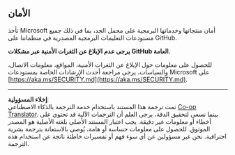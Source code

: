 <!--
CO_OP_TRANSLATOR_METADATA:
{
  "original_hash": "7229f7490ea61a04330b79651ac4d37e",
  "translation_date": "2025-09-29T18:44:42+00:00",
  "source_file": "SECURITY.md",
  "language_code": "ar"
}
-->
<!-- BEGIN MICROSOFT SECURITY.MD V1.0.0 BLOCK -->

## الأمان

تأخذ Microsoft أمان منتجاتها وخدماتها البرمجية على محمل الجد، بما في ذلك جميع مستودعات التعليمات البرمجية المصدرية في منظماتنا على GitHub.

**يرجى عدم الإبلاغ عن الثغرات الأمنية عبر مشكلات GitHub العامة.**

للحصول على معلومات حول الإبلاغ عن الثغرات الأمنية، المواقع، معلومات الاتصال، والسياسات، 
يرجى مراجعة أحدث الإرشادات الخاصة بمستودعات Microsoft على 
[https://aka.ms/SECURITY.md](https://aka.ms/SECURITY.md).

<!-- END MICROSOFT SECURITY.MD BLOCK -->

---

**إخلاء المسؤولية**:  
تمت ترجمة هذا المستند باستخدام خدمة الترجمة بالذكاء الاصطناعي [Co-op Translator](https://github.com/Azure/co-op-translator). بينما نسعى لتحقيق الدقة، يرجى العلم أن الترجمات الآلية قد تحتوي على أخطاء أو معلومات غير دقيقة. يجب اعتبار المستند الأصلي بلغته الأصلية هو المصدر الموثوق. للحصول على معلومات حساسة أو هامة، يُوصى بالاستعانة بترجمة بشرية احترافية. نحن غير مسؤولين عن أي سوء فهم أو تفسيرات خاطئة ناتجة عن استخدام هذه الترجمة.